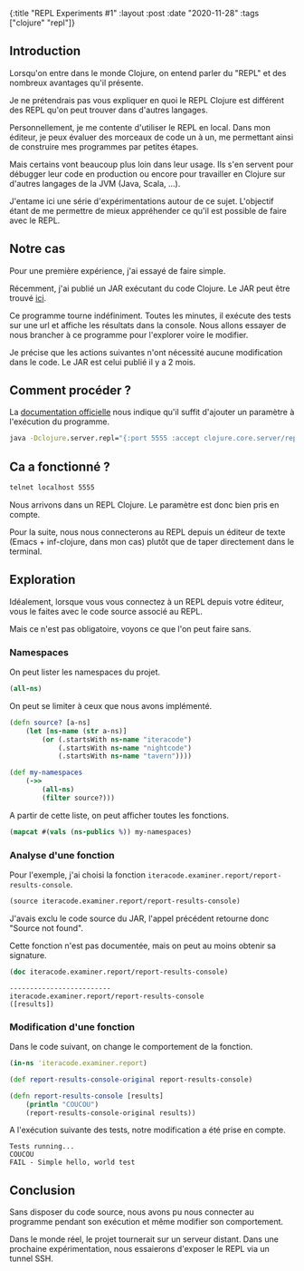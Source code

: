 {:title "REPL Experiments #1"
:layout :post
:date "2020-11-28"
:tags ["clojure" "repl"]}

## Introduction

Lorsqu'on entre dans le monde Clojure, on entend parler du "REPL" et des nombreux avantages qu'il présente.

Je ne prétendrais pas vous expliquer en quoi le REPL Clojure est différent des REPL qu'on peut trouver dans d'autres langages.

Personnellement, je me contente d'utiliser le REPL en local. Dans mon éditeur, je peux évaluer des morceaux de code un à un, me permettant ainsi de construire mes programmes par petites étapes.

Mais certains vont beaucoup plus loin dans leur usage. Ils s'en servent pour débugger leur code en production ou encore pour travailler en Clojure sur d'autres langages de la JVM (Java, Scala, ...).

J'entame ici une série d'expérimentations autour de ce sujet. L'objectif étant de me permettre de mieux appréhender ce qu'il est possible de faire avec le REPL.

## Notre cas

Pour une première expérience, j'ai essayé de faire simple.

Récemment, j'ai publié un JAR exécutant du code Clojure. Le JAR peut être trouvé [ici](https://github.com/Iteracode/nightcode-2020-api-examples).

Ce programme tourne indéfiniment. Toutes les minutes, il exécute des tests sur une url et affiche les résultats dans la console. Nous allons essayer de nous brancher à ce programme pour l'explorer voire le modifier.

Je précise que les actions suivantes n'ont nécessité aucune modification dans le code. Le JAR est celui publié il y a 2 mois.

## Comment procéder ?

La [documentation officielle](https://clojure.org/reference/repl_and_main) nous indique qu'il suffit d'ajouter un paramètre à l'exécution du programme.

```cmd
java -Dclojure.server.repl="{:port 5555 :accept clojure.core.server/repl}" -jar nightcode-demo.jar
```

## Ca a fonctionné ?

```cmd
telnet localhost 5555
```

Nous arrivons dans un REPL Clojure. Le paramètre est donc bien pris en compte.

Pour la suite, nous nous connecterons au REPL depuis un éditeur de texte (Emacs + inf-clojure, dans mon cas) plutôt que de taper directement dans le terminal.

## Exploration

Idéalement, lorsque vous vous connectez à un REPL depuis votre éditeur, vous le faites avec le code source associé au REPL.

Mais ce n'est pas obligatoire, voyons ce que l'on peut faire sans.

### Namespaces

On peut lister les namespaces du projet.

```clj
(all-ns)
```

On peut se limiter à ceux que nous avons implémenté.

```clj
(defn source? [a-ns]
    (let [ns-name (str a-ns)]
        (or (.startsWith ns-name "iteracode")
            (.startsWith ns-name "nightcode")
            (.startsWith ns-name "tavern"))))

(def my-namespaces
    (->>
        (all-ns)
        (filter source?)))
```

A partir de cette liste, on peut afficher toutes les fonctions.

```clj
(mapcat #(vals (ns-publics %)) my-namespaces)
```

### Analyse d'une fonction

Pour l'exemple, j'ai choisi la fonction `iteracode.examiner.report/report-results-console`.

```clj
(source iteracode.examiner.report/report-results-console)
```

J'avais exclu le code source du JAR, l'appel précédent retourne donc "Source not found".

Cette fonction n'est pas documentée, mais on peut au moins obtenir sa signature.

```clj
(doc iteracode.examiner.report/report-results-console)
```

```
-------------------------
iteracode.examiner.report/report-results-console
([results])
```

### Modification d'une fonction

Dans le code suivant, on change le comportement de la fonction.

```clj
(in-ns 'iteracode.examiner.report)

(def report-results-console-original report-results-console)

(defn report-results-console [results]
    (println "COUCOU")
    (report-results-console-original results))
```

A l'exécution suivante des tests, notre modification a été prise en compte.

```
Tests running...
COUCOU
FAIL - Simple hello, world test
```

## Conclusion

Sans disposer du code source, nous avons pu nous connecter au programme pendant son exécution et même modifier son comportement.

Dans le monde réel, le projet tournerait sur un serveur distant. Dans une prochaine expérimentation, nous essaierons d'exposer le REPL via un tunnel SSH.
